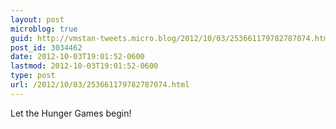 ```yaml
---
layout: post
microblog: true
guid: http://vmstan-tweets.micro.blog/2012/10/03/253661179782787074.html
post_id: 3034462
date: 2012-10-03T19:01:52-0600
lastmod: 2012-10-03T19:01:52-0600
type: post
url: /2012/10/03/253661179782787074.html
---
```

Let the Hunger Games begin!
